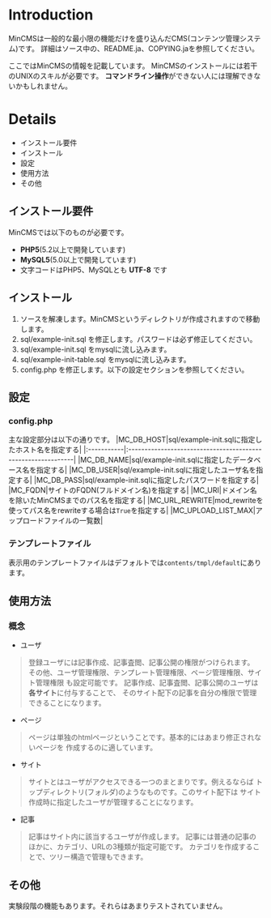 # Introduction #

MinCMSは一般的な最小限の機能だけを盛り込んだCMS(コンテンツ管理システム)です。
詳細はソース中の、README.ja、COPYING.jaを参照してください。

ここではMinCMSの情報を記載しています。
MinCMSのインストールには若干のUNIXのスキルが必要です。
**コマンドライン操作**ができない人には理解できないかもしれません。

# Details #

  * インストール要件
  * インストール
  * 設定
  * 使用方法
  * その他

## インストール要件 ##
MinCMSでは以下のものが必要です。

  * **PHP5**(5.2以上で開発しています)
  * **MySQL5**(5.0以上で開発しています)
  * 文字コードはPHP5、MySQLとも **UTF-8** です

## インストール ##
  1. ソースを解凍します。MinCMSというディレクトリが作成されますので移動します。
  1. sql/example-init.sql を修正します。パスワードは必ず修正してください。
  1. sql/example-init.sql をmysqlに流し込みます。
  1. sql/example-init-table.sql をmysqlに流し込みます。
  1. config.php を修正します。以下の設定セクションを参照してください。

## 設定 ##
### config.php ###
主な設定部分は以下の通りです。
|MC\_DB\_HOST|sql/example-init.sqlに指定したホスト名を指定する|
|:-----------|:-------------------------------------------------------------|
|MC\_DB\_NAME|sql/example-init.sqlに指定したデータベース名を指定する|
|MC\_DB\_USER|sql/example-init.sqlに指定したユーザ名を指定する|
|MC\_DB\_PASS|sql/example-init.sqlに指定したパスワードを指定する|
|MC\_FQDN|サイトのFQDN(フルドメイン名)を指定する|
|MC\_URI|ドメイン名を除いたMinCMSまでのパス名を指定する|
|MC\_URL\_REWRITE|mod\_rewriteを使ってパス名をrewriteする場合は`True`を指定する|
|MC\_UPLOAD\_LIST\_MAX|アップロードファイルの一覧数|

### テンプレートファイル ###
表示用のテンプレートファイルはデフォルトでは`contents/tmpl/default`にあります。

## 使用方法 ##
### 概念 ###
  * ユーザ
> 登録ユーザには記事作成、記事査閲、記事公開の権限がつけられます。
> その他、ユーザ管理権限、テンプレート管理権限、ページ管理権限、サイト管理権限
> も設定可能です。
> 記事作成、記事査閲、記事公開のユーザは**各サイト**に付与することで、
> そのサイト配下の記事を自分の権限で管理できることになります。
  * ページ
> ページは単独のhtmlページということです。基本的にはあまり修正されないページを
> 作成するのに適しています。
  * サイト
> サイトとはユーザがアクセスできる一つのまとまりです。例えるならば
> トップディレクトリ(フォルダ)のようなものです。このサイト配下は
> サイト作成時に指定したユーザが管理することになります。
  * 記事
> 記事はサイト内に該当するユーザが作成します。
> 記事には普通の記事のほかに、カテゴリ、URLの3種類が指定可能です。
> カテゴリを作成することで、ツリー構造で管理もできます。

## その他 ##
実験段階の機能もあります。それらはあまりテストされていません。